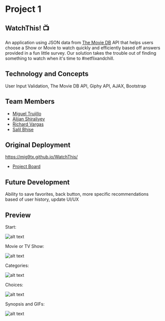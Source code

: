 # Project 1

## WatchThis! :tv:

An application using JSON data from [The Movie DB](https://www.themoviedb.org/documentation/api) API that helps users choose a  Show or Movie to watch quickly and efficiently based off answers provided in a fun little survey. Our solution takes the trouble out of finding something to watch when it's time to #netflixandchill.  

## Technology and Concepts 
User Input Validation, The Movie DB API, Giphy API, AJAX, Bootstrap

## Team Members
- [Miguel Trujillo](https://github.com/mig9tx)
- [Alijan Shiraliyev](https://github.com/alijan312)
- [Richard Vargas](https://github.com/RichardVargas1)
- [Salil Bhise](https://github.com/salilbhise)

## Original Deployment
https://mig9tx.github.io/WatchThis/
- [Project Board](https://trello.com/invite/b/qEqq5nbi/6d74664a5339e85f85ca0a466f293ffd/uthou201808-project-1-movie-show-finder)

## Future Development 
Ability to save favorites, back button, more specific recommendations based of user history, update UI/UX

## Preview

Start:

![alt text](http://i66.tinypic.com/2rfq839.png)

Movie or TV Show:

![alt text](http://i68.tinypic.com/15pmrk7.png)

Categories:

![alt text](http://i63.tinypic.com/rhtqmf.png)

Choices: 

![alt text](http://i66.tinypic.com/bd5b8.png)

Synopsis and GIFs:

![alt text](http://i65.tinypic.com/29c9ul4.png)
